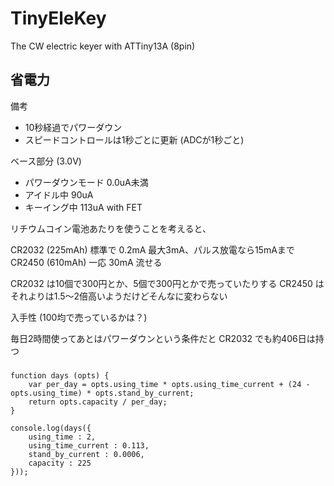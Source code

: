 TinyEleKey
==========

The CW electric keyer with ATTiny13A (8pin)


省電力
------

備考

- 10秒経過でパワーダウン
- スピードコントロールは1秒ごとに更新 (ADCが1秒ごと)

ベース部分 (3.0V)

- パワーダウンモード 0.0uA未満
- アイドル中 90uA
- キーイング中 113uA with FET

リチウムコイン電池あたりを使うことを考えると、

CR2032 (225mAh) 標準で 0.2mA 最大3mA、パルス放電なら15mAまで
CR2450 (610mAh) 一応 30mA 流せる

CR2032 は10個で300円とか、5個で300円とかで売っていたりする
CR2450 はそれよりは1.5〜2倍高いようだけどそんなに変わらない

入手性 (100均で売っているかは？)

毎日2時間使ってあとはパワーダウンという条件だと CR2032 でも約406日は持つ


###

```
function days (opts) {
	var per_day = opts.using_time * opts.using_time_current + (24 - opts.using_time) * opts.stand_by_current;
	return opts.capacity / per_day;
}

console.log(days({
	using_time : 2,
	using_time_current : 0.113,
	stand_by_current : 0.0006,
	capacity : 225
}));
```
